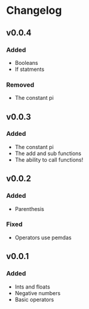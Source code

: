 # Changelog

## v0.0.4

### Added

- Booleans
- If statments

### Removed

- The constant pi

## v0.0.3

### Added

- The constant pi
- The add and sub functions
- The ability to call functions!

## v0.0.2

### Added

- Parenthesis

### Fixed

- Operators use pemdas

## v0.0.1

### Added

- Ints and floats
- Negative numbers
- Basic operators
